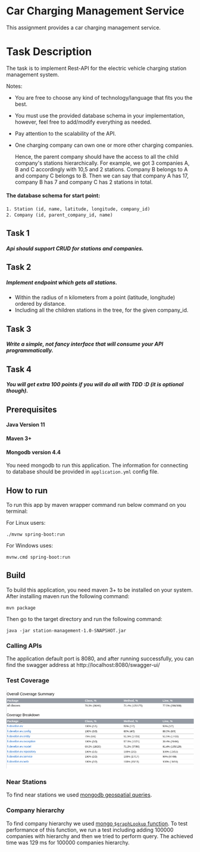 # Car Charging Management Service

This assignment provides a car charging management service.

# Task Description

The task is to implement Rest-API for the electric vehicle charging station management system.

Notes:

* You are free to choose any kind of technology/language that fits you the best.
* You must use the provided database schema in your implementation, however, feel free to add/modify everything as
  needed.
* Pay attention to the scalability of the API.
* One charging company can own one or more other charging companies.

  Hence, the parent company should have the access to all the child company's stations hierarchically. For example, we
  got 3 companies A, B and C accordingly with 10,5 and 2 stations. Company B belongs to A and company C belongs to B.
  Then we can say that company A has 17, company B has 7 and company C has 2 stations in total.

#### The database schema for start point:

    1. Station (id, name, latitude, longitude, company_id)
    2. Company (id, parent_company_id, name)

## Task 1

##### Api should support CRUD for stations and companies.

## Task 2

##### Implement endpoint which gets all stations.

* Within the radius of n kilometers from a point (latitude, longitude) ordered by distance.
* Including all the children stations in the tree, for the given company_id.

## Task 3

##### Write a simple, not fancy interface that will consume your API programmatically.

## Task 4

##### You will get extra 100 points if you will do all with TDD :D (it is optional though).

## Prerequisites

#### Java Version 11

#### Maven 3+

#### Mongodb version 4.4

You need mongodb to run this application. The information for connecting to database should be provided
in `application.yml` config file.

## How to run

To run this app by maven wrapper command run below command on you terminal:
<p></p>
For Linux users: 

```shell
./mvnw spring-boot:run
```

For Windows uses:

```shell
mvnw.cmd spring-boot:run
```

## Build

To build this application, you need maven 3+ to be installed on your system. After installing maven run the following
command:

```shell
mvn package
```

Then go to the target directory and run the following command:

```shell
java -jar station-management-1.0-SNAPSHOT.jar
```

### Calling APIs

The application default port is 8080, and after running successfully, you can find the swagger address at
http://localhost:8080/swagger-ui/

### Test Coverage

![coverage report](./img/coverage.png)

### Near Stations

To find near stations we used [mongodb geospatial queries](https://docs.mongodb.com/manual/geospatial-queries/).

### Company hierarchy

To find company hierarchy we
used [mongo `$graphLookup` function](https://docs.mongodb.com/manual/reference/operator/aggregation/graphLookup/). To
test performance of this function, we run a test including adding 100000 companies with hierarchy and then we tried to
perform query. The achieved time was 129 ms for 100000 companies hierarchy.
